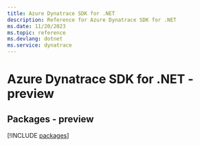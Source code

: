 ```yaml
---
title: Azure Dynatrace SDK for .NET
description: Reference for Azure Dynatrace SDK for .NET
ms.date: 11/20/2023
ms.topic: reference
ms.devlang: dotnet
ms.service: dynatrace
---
```

# Azure Dynatrace SDK for .NET - preview
## Packages - preview
[!INCLUDE [packages](dynatrace-index.md)]